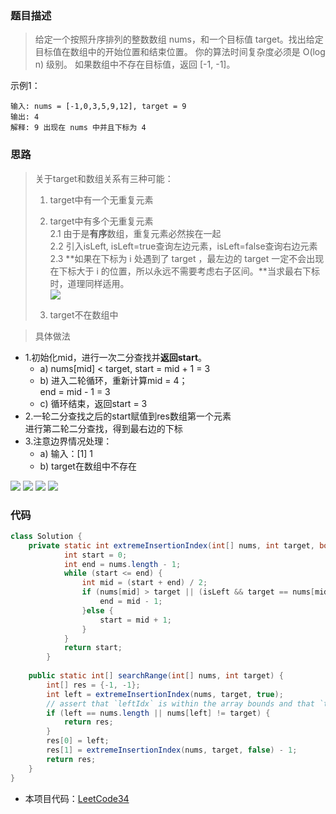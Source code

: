 ### 题目描述

> 给定一个按照升序排列的整数数组 nums，和一个目标值 target。找出给定目标值在数组中的开始位置和结束位置。
  你的算法时间复杂度必须是 O(log n) 级别。
  如果数组中不存在目标值，返回 [-1, -1]。

示例1：
```
输入: nums = [-1,0,3,5,9,12], target = 9
输出: 4
解释: 9 出现在 nums 中并且下标为 4
```

### 思路
> 关于target和数组关系有三种可能：
> 1. target中有一个无重复元素
> 2. target中有多个无重复元素<br>
>   2.1 由于是**有序**数组，重复元素必然挨在一起<br>
>   2.2 引入isLeft, isLeft=true查询左边元素，isLeft=false查询右边元素<br>
>   2.3 **如果在下标为 i 处遇到了 target ，最左边的 target 一定不会出现在下标大于 i 的位置，所以永远不需要考虑右子区间。**当求最右下标时，道理同样适用。<br>
![](https://hbimg.huabanimg.com/7f4ec86aca49f73266e23225c73308350323613b7a40-SLGYbk)
>
> 3. target不在数组中
  

> 具体做法
- 1.初始化mid，进行一次二分查找并**返回start**。
    - a) nums[mid] < target, start = mid + 1 = 3
    - b) 进入二轮循环，重新计算mid = 4；<br>
         end = mid - 1 = 3
    - c) 循环结束，返回start = 3
- 2.一轮二分查找之后的start赋值到res数组第一个元素<br>
  进行第二轮二分查找，得到最右边的下标
- 3.注意边界情况处理：
  - a) 输入：[1] 1
  - b) target在数组中不存在
   
![](https://hbimg.huabanimg.com/58580511ed6972e41eee57b8c4646e16306de44b9f2d-KuUH5x)
![](https://hbimg.huabanimg.com/0d3da1c26cf292e8d5eaecc797fea02dd356a361a338-7vZ51C)
![](https://hbimg.huabanimg.com/d21737fafca08c574547937194f2ddf8df3a498dcb7e-DvIhsM)
![](https://hbimg.huabanimg.com/9a9e94f54283433575ef87a1afaa8326bbbd92ddb2bc-bPbeKz)

### 代码
```java
class Solution {
    private static int extremeInsertionIndex(int[] nums, int target, boolean isLeft) {
            int start = 0;
            int end = nums.length - 1;
            while (start <= end) {
                int mid = (start + end) / 2;
                if (nums[mid] > target || (isLeft && target == nums[mid])) {
                    end = mid - 1;
                }else {
                    start = mid + 1;
                }
            }
            return start;
        }
    
    public static int[] searchRange(int[] nums, int target) {
        int[] res = {-1, -1};
        int left = extremeInsertionIndex(nums, target, true);
        // assert that `leftIdx` is within the array bounds and that `target`
        if (left == nums.length || nums[left] != target) {
            return res;
        }
        res[0] = left;
        res[1] = extremeInsertionIndex(nums, target, false) - 1;
        return res;
    }
}
```

- 本项目代码：[LeetCode34](https://github.com/HelloSummer5/LeetCodeDemo/blob/master/src/com/leetcode/search/dichotomy/LeetCode34.java "悬停显示")


